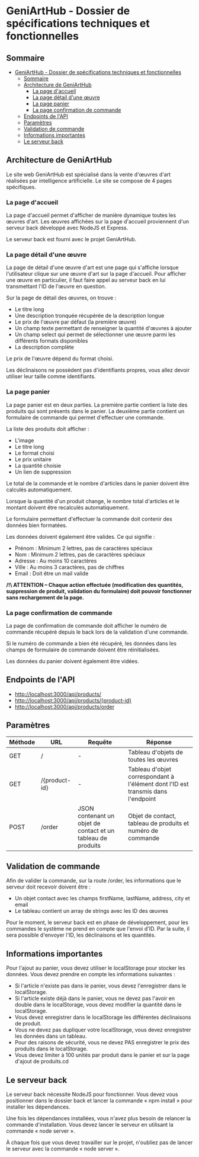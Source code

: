 # GeniArtHub - Dossier de spécifications techniques et fonctionnelles

## Sommaire

- [GeniArtHub - Dossier de spécifications techniques et fonctionnelles](#geniarthub---dossier-de-spécifications-techniques-et-fonctionnelles)
  - [Sommaire](#sommaire)
  - [Architecture de GeniArtHub](#architecture-de-geniarthub)
    - [La page d'accueil](#la-page-daccueil)
    - [La page détail d'une œuvre](#la-page-détail-dune-œuvre)
    - [La page panier](#la-page-panier)
    - [La page confirmation de commande](#la-page-confirmation-de-commande)
  - [Endpoints de l'API](#endpoints-de-lapi)
  - [Paramètres](#paramètres)
  - [Validation de commande](#validation-de-commande)
  - [Informations importantes](#informations-importantes)
  - [Le serveur back](#le-serveur-back)

## Architecture de GeniArtHub

Le site web GeniArtHub est spécialisé dans la vente d'œuvres d'art réalisées par intelligence artificielle. Le site se compose de 4 pages spécifiques.

### La page d'accueil

La page d'accueil permet d'afficher de manière dynamique toutes les œuvres d'art. Les œuvres affichées sur la page d'accueil proviennent d'un serveur back développé avec NodeJS et Express.

Le serveur back est fourni avec le projet GeniArtHub.

### La page détail d'une œuvre

La page de détail d'une œuvre d'art est une page qui s'affiche lorsque l'utilisateur clique sur une œuvre d'art sur la page d'accueil. Pour afficher une œuvre en particulier, il faut faire appel au serveur back en lui transmettant l'ID de l'œuvre en question.

Sur la page de détail des œuvres, on trouve :

- Le titre long
- Une description tronquée récupérée de la description longue
- Le prix de l'œuvre par défaut (la première œuvre)
- Un champ texte permettant de renseigner la quantité d'œuvres à ajouter
- Un champ select qui permet de sélectionner une œuvre parmi les différents formats disponibles
- La description complète

Le prix de l'œuvre dépend du format choisi.

Les déclinaisons ne possèdent pas d'identifiants propres, vous allez devoir utiliser leur taille comme identifiants.

### La page panier

La page panier est en deux parties. La première partie contient la liste des produits qui sont présents dans le panier. La deuxième partie contient un formulaire de commande qui permet d'effectuer une commande.

La liste des produits doit afficher :

- L'image
- Le titre long
- Le format choisi
- Le prix unitaire
- La quantité choisie
- Un lien de suppression

Le total de la commande et le nombre d'articles dans le panier doivent être calculés automatiquement.

Lorsque la quantité d'un produit change, le nombre total d'articles et le montant doivent être recalculés automatiquement.

Le formulaire permettant d'effectuer la commande doit contenir des données bien formatées.

Les données doivent également être valides. Ce qui signifie :

- Prénom : Minimum 2 lettres, pas de caractères spéciaux
- Nom : Minimum 2 lettres, pas de caractères spéciaux
- Adresse : Au moins 10 caractères
- Ville : Au moins 3 caractères, pas de chiffres
- Email : Doit être un mail valide

**/!\ ATTENTION – Chaque action effectuée (modification des quantités, suppression de produit, validation du formulaire) doit pouvoir fonctionner sans rechargement de la page.**

### La page confirmation de commande

La page de confirmation de commande doit afficher le numéro de commande récupéré depuis le back lors de la validation d'une commande.

Si le numéro de commande a bien été récupéré, les données dans les champs de formulaire de commande doivent être réinitialisées.

Les données du panier doivent également être vidées.

## Endpoints de l'API

- [http://localhost:3000/api/products/](http://localhost:3000/api/products/)
- [http://localhost:3000/api/products/{product-id}](http://localhost:3000/api/products/{product-id})
- [http://localhost:3000/api/products/order](http://localhost:3000/api/products/order)

## Paramètres

| Méthode | URL              | Requête                                | Réponse                                                |
| ------- | ---------------- | -------------------------------------- | ------------------------------------------------------ |
| GET     | /                | -                                      | Tableau d'objets de toutes les œuvres                  |
| GET     | /{product-id}    | -                                      | Tableau d'objet correspondant à l'élément dont l'ID est transmis dans l'endpoint |
| POST    | /order           | JSON contenant un objet de contact et un tableau de produits | Objet de contact, tableau de produits et numéro de commande |

## Validation de commande

Afin de valider la commande, sur la route /order, les informations que le serveur doit recevoir doivent être :

- Un objet contact avec les champs firstName, lastName, address, city et email
- Le tableau contient un array de strings avec les ID des œuvres

Pour le moment, le serveur back est en phase de développement, pour les commandes le système ne prend en compte que l'envoi d'ID. Par la suite, il sera possible d'envoyer l'ID, les déclinaisons et les quantités.

## Informations importantes

Pour l'ajout au panier, vous devez utiliser le localStorage pour stocker les données. Vous devez prendre en compte les informations suivantes :

- Si l'article n'existe pas dans le panier, vous devez l'enregistrer dans le localStorage.
- Si l'article existe déjà dans le panier, vous ne devez pas l'avoir en double dans le localStorage, vous devez modifier la quantité dans le localStorage.
- Vous devez enregistrer dans le localStorage les différentes déclinaisons de produit.
- Vous ne devez pas dupliquer votre localStorage, vous devez enregistrer les données dans un tableau.
- Pour des raisons de sécurité, vous ne devez PAS enregistrer le prix des produits dans le localStorage.
- Vous devez limiter à 100 unités par produit dans le panier et sur la page d'ajout de produits.cd 

## Le serveur back

Le serveur back nécessite NodeJS pour fonctionner. Vous devez vous positionner dans le dossier back et lancer la commande « npm install » pour installer les dépendances.

Une fois les dépendances installées, vous n'avez plus besoin de relancer la commande d'installation. Vous devez lancer le serveur en utilisant la commande « node server ».

À chaque fois que vous devez travailler sur le projet, n'oubliez pas de lancer le serveur avec la commande « node server ».
